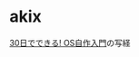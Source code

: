 # akix

[30日でできる! OS自作入門](https://www.amazon.co.jp/dp/B00IR1HYI0/ref=dp-kindle-redirect?_encoding=UTF8&btkr=1)の写経
